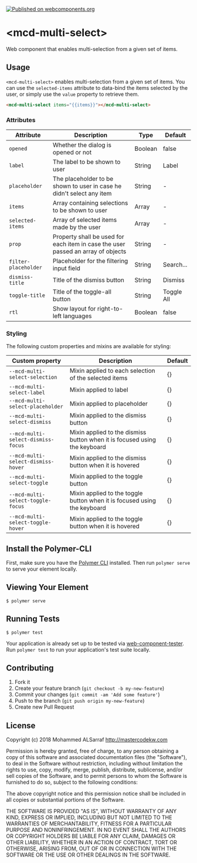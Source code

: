 [![Published on webcomponents.org](https://img.shields.io/badge/webcomponents.org-published-blue.svg)](https://www.webcomponents.org/element/mastercodekw/mcd-multi-select)

# \<mcd-multi-select\>

Web component that enables multi-selection from a given set of items.

## Usage

`<mcd-multi-select>` enables multi-selection from a given set of items. You can use the `selected-items` attribute to data-bind the items selected by the user, or simply use the `value` property to retrieve them.

```html
<mcd-multi-select items="{{items}}"></mcd-multi-select>
```

### Attributes

| Attribute | Description | Type | Default |
| --------- | ----------- | ---- | ------- |
| `opened` | Whether the dialog is opened or not | Boolean | false |
| `label` | The label to be shown to user | String | Label |
| `placeholder` | The placeholder to be shown to user in case he didn't select any item | String | - |
| `items` | Array containing selections to be shown to user | Array | - |
| `selected-items` | Array of selected items made by the user | Array | - |
| `prop` | Property shall be used for each item in case the user passed an array of objects | String | - |
| `filter-placeholder` | Placeholder for the filtering input field | String | Search... |
| `dismiss-title` | Title of the dismiss button | String | Dismiss |
| `toggle-title` | Title of the toggle-all button | String | Toggle All |
| `rtl` | Show layout for right-to-left languages | Boolean | false |

### Styling

The following custom properties and mixins are available for styling:

| Custom property | Description | Default |
| --------------- | ----------- | ------- |
| `--mcd-multi-select-selection` | Mixin applied to each selection of the selected items | {} |
| `--mcd-multi-select-label ` | Mixin applied to label | {} |
| `--mcd-multi-select-placeholder` | Mixin applied to placeholder | {} |
| `--mcd-multi-select-dismiss` | Mixin applied to the dismiss button | {} |
| `--mcd-multi-select-dismiss-focus` | Mixin applied to the dismiss button when it is focused using the keyboard | {} |
| `--mcd-multi-select-dismiss-hover` | Mixin applied to the dismiss button when it is hovered | {} |
| `--mcd-multi-select-toggle` | Mixin applied to the toggle button | {} |
| `--mcd-multi-select-toggle-focus` | Mixin applied to the toggle button when it is focused using the keyboard | {} |
| `--mcd-multi-select-toggle-hover` | Mixin applied to the toggle button when it is hovered | {} |

## Install the Polymer-CLI

First, make sure you have the [Polymer CLI](https://www.npmjs.com/package/polymer-cli) installed. Then run `polymer serve` to serve your element locally.

## Viewing Your Element

```
$ polymer serve
```

## Running Tests

```
$ polymer test
```

Your application is already set up to be tested via [web-component-tester](https://github.com/Polymer/web-component-tester). Run `polymer test` to run your application's test suite locally.

## Contributing

1. Fork it
2. Create your feature branch (`git checkout -b my-new-feature`)
3. Commit your changes (`git commit -am 'Add some feature'`)
4. Push to the branch (`git push origin my-new-feature`)
5. Create new Pull Request

## License

Copyright (c) 2018  Mohammed ALSarraf <http://mastercodekw.com>

Permission is hereby granted, free of charge, to any person obtaining a copy of this software and associated documentation files (the "Software"), to deal in the Software without restriction, including without limitation the rights to use, copy, modify, merge, publish, distribute, sublicense, and/or sell copies of the Software, and to permit persons to whom the Software is furnished to do so, subject to the following conditions:

The above copyright notice and this permission notice shall be included in all copies or substantial portions of the Software.

THE SOFTWARE IS PROVIDED "AS IS", WITHOUT WARRANTY OF ANY KIND, EXPRESS OR IMPLIED, INCLUDING BUT NOT LIMITED TO THE WARRANTIES OF MERCHANTABILITY, FITNESS FOR A PARTICULAR PURPOSE AND NONINFRINGEMENT. IN NO EVENT SHALL THE AUTHORS OR COPYRIGHT HOLDERS BE LIABLE FOR ANY CLAIM, DAMAGES OR OTHER LIABILITY, WHETHER IN AN ACTION OF CONTRACT, TORT OR OTHERWISE, ARISING FROM, OUT OF OR IN CONNECTION WITH THE SOFTWARE OR THE USE OR OTHER DEALINGS IN THE SOFTWARE.